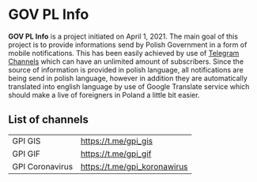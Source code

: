 # GOV PL Info

**GOV PL Info** is a project initiated on April 1, 2021. The main goal 
of this project is to provide informations send by Polish Government in 
a form of mobile notifications. This has been easily achieved by use of 
[Telegram Channels](https://telegram.org/tour/channels) which can have 
an unlimited amount of subscribers. Since the source of information is 
provided in polish language, all notifications are being send in polish 
language, however in addition they are automatically translated into 
english language by use of Google Translate service which should make a 
live of foreigners in Poland a little bit easier.

## List of channels

|                 |                              |
|-----------------|------------------------------|
| GPI GIS         | https://t.me/gpi_gis         |
| GPI GIF         | https://t.me/gpi_gif         |
| GPI Coronavirus | https://t.me/gpi_koronawirus |